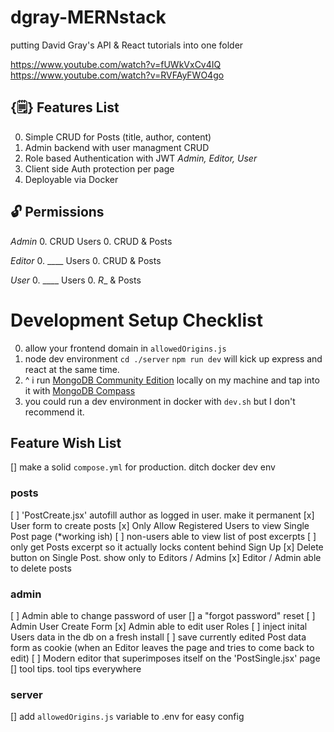 # dgray-MERNstack
putting David Gray's API &amp; React tutorials into one folder

https://www.youtube.com/watch?v=fUWkVxCv4IQ
https://www.youtube.com/watch?v=RVFAyFWO4go


## {🗒️} Features List
0. Simple CRUD for Posts (title, author, content)
0. Admin backend with user managment CRUD
0. Role based Authentication with JWT *Admin, Editor, User*
0. Client side Auth protection per page
0. Deployable via Docker 

## 🔓 Permissions
*Admin*
0. CRUD Users
0. CRUD & Posts

*Editor*
0. ____ Users
0. CRUD & Posts

*User*
0. ____ Users
0. _R__ & Posts

# Development Setup Checklist
0. allow your frontend domain in `allowedOrigins.js`
0. node dev environment `cd ./server` `npm run dev` will kick up express and react at the same time.
0. ^ i run <a href="https://www.mongodb.com/try/download/community">MongoDB Community Edition</a> locally on my machine and tap into it with <a href="https://www.mongodb.com/try/download/compass">MongoDB Compass</a> 
0. you could run a dev environment in docker with `dev.sh` but I don't recommend it.





## Feature Wish List
[] make a solid `compose.yml` for production. ditch docker dev env
### posts
[ ] 'PostCreate.jsx' autofill author as logged in user. make it permanent
[x] User form to create posts
[x] Only Allow Registered Users to view Single Post page (*working ish)
[ ] non-users able to view list of post excerpts
[ ] only get Posts excerpt so it actually locks content behind Sign Up
[x] Delete button on Single Post. show only to Editors / Admins
[x] Editor / Admin able to delete posts
### admin
[ ] Admin able to change password of user
[] a "forgot password" reset
[ ] Admin User Create Form
[x] Admin able to edit user Roles
[ ] inject inital Users data in the db on a fresh install
[ ] save currently edited Post data form as cookie (when an Editor leaves the page and tries to come back to edit)
[ ] Modern editor that superimposes itself on the 'PostSingle.jsx' page
[] tool tips. tool tips everywhere
### server
[] add `allowedOrigins.js` variable to .env for easy config
